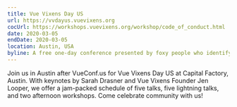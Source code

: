 ```yaml
---
title: Vue Vixens Day US
url: https://vvdayus.vuevixens.org
cocUrl: https://workshops.vuevixens.org/workshop/code_of_conduct.html
date: 2020-03-05
endDate: 2020-03-05
location: Austin, USA
byline: A free one-day conference presented by foxy people who identify as women
---
```


Join us in Austin after VueConf.us for Vue Vixens Day US at Capital Factory, Austin. With keynotes by Sarah Drasner and Vue Vixens Founder Jen Looper, we offer a jam-packed schedule of five talks, five lightning talks, and two afternoon workshops. Come celebrate community with us!
